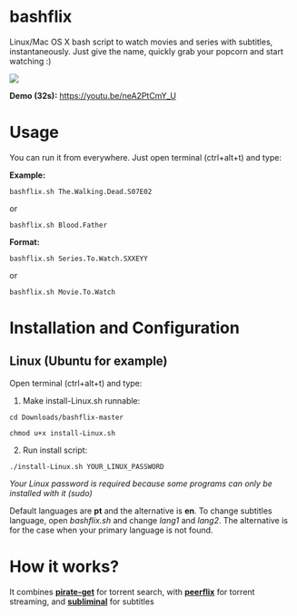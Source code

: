 # bashflix
Linux/Mac OS X bash script to watch movies and series with subtitles, instantaneously. Just give the name, quickly grab your popcorn and start watching :) 

![](http://i.imgur.com/FX4bt1B.gif)

**Demo (32s):** https://youtu.be/neA2PtCmY_U

# Usage
You can run it from everywhere. Just open terminal (ctrl+alt+t) and type:

**Example:** 
```
bashflix.sh The.Walking.Dead.S07E02
```
or
```
bashflix.sh Blood.Father
```
**Format:** 
```
bashflix.sh Series.To.Watch.SXXEYY
```
or
```
bashflix.sh Movie.To.Watch
``` 

# Installation and Configuration

## Linux (Ubuntu for example)
Open terminal (ctrl+alt+t) and type:

1. Make install-Linux.sh runnable:
  
  ```
  cd Downloads/bashflix-master
  ```
  ```
  chmod u+x install-Linux.sh
  ``` 
2. Run install script:
  
  ```
  ./install-Linux.sh YOUR_LINUX_PASSWORD
  ```
  *Your Linux password is required because some programs can only be installed with it (sudo)*
  
Default languages are **pt** and the alternative is **en**. To change subtitles language, open *bashflix.sh* and change *lang1* and *lang2*. The alternative is for the case when your primary language is not found.

# How it works?
It combines [**pirate-get**](https://github.com/vikstrous/pirate-get) for torrent search, with [**peerflix**](https://github.com/mafintosh/peerflix) for torrent streaming, and [**subliminal**](https://github.com/Diaoul/subliminal) for subtitles








